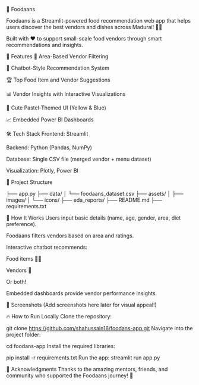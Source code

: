 🥘 Foodaans

Foodaans is a Streamlit-powered food recommendation web app that helps users discover the best vendors and dishes across Madurai! 🚀🍛

Built with ❤️ to support small-scale food vendors through smart recommendations and insights.

🚀 Features
📍 Area-Based Vendor Filtering

🤖 Chatbot-Style Recommendation System

🏆 Top Food Item and Vendor Suggestions

📊 Vendor Insights with Interactive Visualizations

🎨 Cute Pastel-Themed UI (Yellow & Blue)

📈 Embedded Power BI Dashboards

🛠️ Tech Stack
Frontend: Streamlit

Backend: Python (Pandas, NumPy)

Database: Single CSV file (merged vendor + menu dataset)

Visualization: Plotly, Power BI

📂 Project Structure

├── app.py
├── data/
│   └── foodaans_dataset.csv
├── assets/
│   ├── images/
│   └── icons/
├── eda_reports/
├── README.md
├── requirements.txt


🧠 How It Works
Users input basic details (name, age, gender, area, diet preference).

Foodaans filters vendors based on area and ratings.

Interactive chatbot recommends:

Food items 🍔🍟

Vendors 🏪

Or both!

Embedded dashboards provide vendor performance insights.

📸 Screenshots
(Add screenshots here later for visual appeal!)

🔥 How to Run Locally
Clone the repository:

git clone https://github.com/shahussain16/foodans-app.git
Navigate into the project folder:


cd foodans-app
Install the required libraries:

pip install -r requirements.txt
Run the app:
streamlit run app.py

🙌 Acknowledgments
Thanks to the amazing mentors, friends, and community who supported the Foodaans journey! 💛
